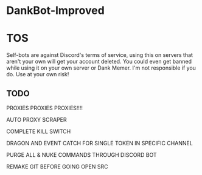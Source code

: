 # DankBot-Improved

# TOS
Self-bots are against Discord's terms of service, using this on servers that aren't your own will get your account deleted. You could even get banned while using it on your own server or Dank Memer. I'm not responsible if you do. Use at your own risk!

## TODO
PROXIES PROXIES PROXIES!!!!

AUTO PROXY SCRAPER

COMPLETE KILL SWITCH

DRAGON AND EVENT CATCH FOR SINGLE TOKEN IN SPECIFIC CHANNEL

PURGE ALL & NUKE COMMANDS THROUGH DISCORD BOT 

REMAKE GIT BEFORE GOING OPEN SRC
